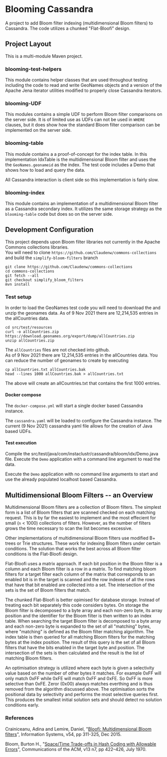 # Blooming Cassandra

A project to add Bloom filter indexing (multidimensional Bloom filters) to Cassandra.  The code utilizes a chunked "Flat-Bloofi" design.

## Project Layout

This is a multi-module Maven project.  

### blooming-test-helpers

This module contains helper classes that are used throughout testing including the code to read and write GeoNames objects and a version of the Apache Jena iterator utilities modified to properly close Cassandra iterators.

### blooming-UDF

This modules contains a simple UDF to perform Bloom filter comparisons on the server side.  It is of limited use as UDFs can not be used in `WHERE` clauses, but it does show how the standard Bloom filter comparison can be implemented on the server side.

### blooming-table

This module contains a a proof-of-concept for the index table. In this implementation IdxTable is the multidimensional Bloom filter and uses the the `GeoNames.geonameid` as the index.  The test code includes a Demo that shows how to load and query the data.

All Cassandra interaction is client side so this implementation is fairly slow.

### blooming-index

This module contains an implementation of a multidimensional Bloom filter as a Cassandra secondary index.  It utilizes the same storage strategy as the `blooming-table` code but does so on the server side.

## Development Configuration

This project depends upon Bloom filter libraries not currently in the Apache Commons collections libraries.  
You will need to clone `https://github.com/Claudenw/commons-collections` and build the `simplify-bloom-filters` branch

```
git clone https://github.com/Claudenw/commons-collections
cd commons-collections
git fetch --all
git checkout simplify_bloom_filters
mvn install
```

### Test setup

In order to load the GeoNames test code you will need to download the and unzip the geonames data.
As of 9 Nov 2021 there are 12,214,535 entries in the allCountries data.

```
cd src/test/resources
curl -o allCountries.zip https://download.geonames.org/export/dump/allCountries.zip
unzip allCountries.zip
```

The `allCountries` files are not checked into github.  
As of 9 Nov 2021 there are 12,214,535 entries in the allCountries data.
You can reduce the number of geonames to create by executing 

```
cp allCountries.txt allCountries.bak
head --lines 1000 allCountries.bak > allCountries.txt
```

The above will create an allCountries.txt that contains the first 1000 entries.

#### Docker compose

The `docker-compose.yml` will start a single docker based Cassandra instance.

The `cassandra.yaml` will be loaded to configure the Cassandra instance.  The current (9 Nov 2021) cassandra yaml file allows for the creation of Java based UDFs.

#### Test execution

Compile the src/test/java/com/instaclustr/cassandra/bloom/idx/Demo.java file.  Execute the `Demo` application with a command line argument to read the data.

Execute the `Demo` application with no command line arguments to start and use the already populated localhost based Cassandra.

## Multidimensional Bloom Filters -- an Overview

Multidimensional Bloom filters are a collection of Bloom filters.  The simplest form is a list of Bloom filters that are scanned checked on each matching request.  This is by far the easiest to implement and the most effecient for small (`n` < 1000) collections of filters.  However, as the number of filters grows the time necessary to scan the list becomes excessive.  

Other implementations of multidimensional Bloom filters use modified B+ trees or Trie structures.  These work for indexing Bloom filters under certain conditions.  The solution that works the best across all Bloom filter conditions is the Flat-Bloofi design.

Flat-Bloofi uses a matrix approach.  If each bit position in the Bloom filter is a column and each Bloom filter is a row in a matrix. To find matching bloom filters for a target filter each column of the matrix that corresponds to an enabled bit is in the target is scanned and the row indexes of all the rows that have that bit enabled are collected into a set. The intersection of the sets is the set of Bloom filters that match.

The chunked Flat-Bloofi is better opimised for database storage.  Instead of treating each bit separately this code considers bytes.  On storage the Bloom filter is decomposed to a byte array and each non-zero byte, its array position and the identifier for the Bloom filter is then written to an index table.  When searching the target Bloom filter is decomposed to a byte array and each non-zero byte is expanded to the set of all "matching" bytes, where "matching" is defined as the Bloom filter matching algorithm.  The index table is then queried for all matching Bloom filters for the matching bytes at the index position.  The result of this query is the set of all Bloom filters that have the bits enabled in the target byte and position.  The intersection of the sets is then calculated and the result is the list of matching Bloom filters.

An optimisation strategy is utilized where each byte is given a selectivity value based on the number of other bytes it matches.  For example 0xFF will only match 0xFF while 0xFE will match 0xFF and 0xFE.  So 0xFF is more selective than 0xFE.  Zeror (0x00) always matches everthing and is thus removed from the algorithm discussed above.  The optimisation sorts the positional data by selectivity and performs the most selective queries first.  This produces the smallest initial solution sets and should detect no solution conditions early.

### References

Crainiceanu, Adina and Lemire, Daniel, "[Bloofi: Multidimensional Bloom filters](https://arxiv.org/abs/1501.01941)", Information Systems, v54, pp 311-325, Dec 2015.

Bloom, Burton H., "[Space/Time Trade-offs in Hash Coding with Allowable Errors](https://www.cs.princeton.edu/courses/archive/spr05/cos598E/bib/p422-bloom.pdf)", Communications of the ACM, v13 n7, pp 422–426, July 1970.
